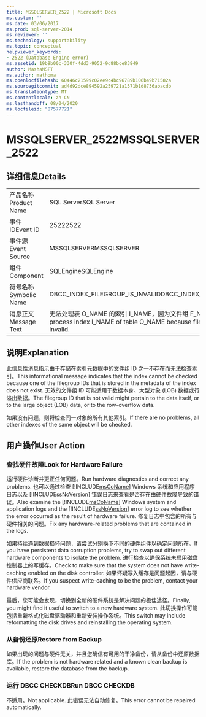 ```yaml
---
title: MSSQLSERVER_2522 | Microsoft Docs
ms.custom: ''
ms.date: 03/06/2017
ms.prod: sql-server-2014
ms.reviewer: ''
ms.technology: supportability
ms.topic: conceptual
helpviewer_keywords:
- 2522 (Database Engine error)
ms.assetid: 19b9b00c-330f-4dd3-9052-9d88bce83849
author: MashaMSFT
ms.author: mathoma
ms.openlocfilehash: 60446c21599c02ee9c4bc96789b106b49b71582a
ms.sourcegitcommit: ad4d92dce894592a259721a1571b1d8736abacdb
ms.translationtype: MT
ms.contentlocale: zh-CN
ms.lasthandoff: 08/04/2020
ms.locfileid: "87577721"
---
```

# <a name="mssqlserver_2522"></a><span data-ttu-id="e7ca2-102">MSSQLSERVER_2522</span><span class="sxs-lookup"><span data-stu-id="e7ca2-102">MSSQLSERVER_2522</span></span>
    
## <a name="details"></a><span data-ttu-id="e7ca2-103">详细信息</span><span class="sxs-lookup"><span data-stu-id="e7ca2-103">Details</span></span>  
  
|||  
|-|-|  
|<span data-ttu-id="e7ca2-104">产品名称</span><span class="sxs-lookup"><span data-stu-id="e7ca2-104">Product Name</span></span>|<span data-ttu-id="e7ca2-105">SQL Server</span><span class="sxs-lookup"><span data-stu-id="e7ca2-105">SQL Server</span></span>|  
|<span data-ttu-id="e7ca2-106">事件 ID</span><span class="sxs-lookup"><span data-stu-id="e7ca2-106">Event ID</span></span>|<span data-ttu-id="e7ca2-107">2522</span><span class="sxs-lookup"><span data-stu-id="e7ca2-107">2522</span></span>|  
|<span data-ttu-id="e7ca2-108">事件源</span><span class="sxs-lookup"><span data-stu-id="e7ca2-108">Event Source</span></span>|<span data-ttu-id="e7ca2-109">MSSQLSERVER</span><span class="sxs-lookup"><span data-stu-id="e7ca2-109">MSSQLSERVER</span></span>|  
|<span data-ttu-id="e7ca2-110">组件</span><span class="sxs-lookup"><span data-stu-id="e7ca2-110">Component</span></span>|<span data-ttu-id="e7ca2-111">SQLEngine</span><span class="sxs-lookup"><span data-stu-id="e7ca2-111">SQLEngine</span></span>|  
|<span data-ttu-id="e7ca2-112">符号名称</span><span class="sxs-lookup"><span data-stu-id="e7ca2-112">Symbolic Name</span></span>|<span data-ttu-id="e7ca2-113">DBCC_INDEX_FILEGROUP_IS_INVALID</span><span class="sxs-lookup"><span data-stu-id="e7ca2-113">DBCC_INDEX_FILEGROUP_IS_INVALID</span></span>|  
|<span data-ttu-id="e7ca2-114">消息正文</span><span class="sxs-lookup"><span data-stu-id="e7ca2-114">Message Text</span></span>|<span data-ttu-id="e7ca2-115">无法处理表 O_NAME 的索引 I_NAME，因为文件组 F_NAME 无效。</span><span class="sxs-lookup"><span data-stu-id="e7ca2-115">Unable to process index I_NAME of table O_NAME because filegroup F_NAME is invalid.</span></span>|  
  
## <a name="explanation"></a><span data-ttu-id="e7ca2-116">说明</span><span class="sxs-lookup"><span data-stu-id="e7ca2-116">Explanation</span></span>  
 <span data-ttu-id="e7ca2-117">此信息性消息指示由于存储在索引元数据中的文件组 ID 之一不存在而无法检查索引。</span><span class="sxs-lookup"><span data-stu-id="e7ca2-117">This informational message indicates that the index cannot be checked because one of the filegroup IDs that is stored in the metadata of the index does not exist.</span></span> <span data-ttu-id="e7ca2-118">无效的文件组 ID 可能适用于数据本身、大型对象 (LOB) 数据或行溢出数据。</span><span class="sxs-lookup"><span data-stu-id="e7ca2-118">The filegroup ID that is not valid might pertain to the data itself, or to the large object (LOB) data, or to the row-overflow data.</span></span>  
  
 <span data-ttu-id="e7ca2-119">如果没有问题，则将检查同一对象的所有其他索引。</span><span class="sxs-lookup"><span data-stu-id="e7ca2-119">If there are no problems, all other indexes of the same object will be checked.</span></span>  
  
## <a name="user-action"></a><span data-ttu-id="e7ca2-120">用户操作</span><span class="sxs-lookup"><span data-stu-id="e7ca2-120">User Action</span></span>  
  
### <a name="look-for-hardware-failure"></a><span data-ttu-id="e7ca2-121">查找硬件故障</span><span class="sxs-lookup"><span data-stu-id="e7ca2-121">Look for Hardware Failure</span></span>  
 <span data-ttu-id="e7ca2-122">运行硬件诊断并更正任何问题。</span><span class="sxs-lookup"><span data-stu-id="e7ca2-122">Run hardware diagnostics and correct any problems.</span></span> <span data-ttu-id="e7ca2-123">也可以通过检查 [!INCLUDE[msCoName](../../includes/msconame-md.md)] Windows 系统和应用程序日志以及 [!INCLUDE[ssNoVersion](../../includes/ssnoversion-md.md)] 错误日志来查看是否存在由硬件故障导致的错误。</span><span class="sxs-lookup"><span data-stu-id="e7ca2-123">Also examine the [!INCLUDE[msCoName](../../includes/msconame-md.md)] Windows system and application logs and the [!INCLUDE[ssNoVersion](../../includes/ssnoversion-md.md)] error log to see whether the error occurred as the result of hardware failure.</span></span> <span data-ttu-id="e7ca2-124">修复日志中包含的所有与硬件相关的问题。</span><span class="sxs-lookup"><span data-stu-id="e7ca2-124">Fix any hardware-related problems that are contained in the logs.</span></span>  
  
 <span data-ttu-id="e7ca2-125">如果持续遇到数据损坏问题，请尝试分别换下不同的硬件组件以确定问题所在。</span><span class="sxs-lookup"><span data-stu-id="e7ca2-125">If you have persistent data corruption problems, try to swap out different hardware components to isolate the problem.</span></span> <span data-ttu-id="e7ca2-126">进行检查以确保系统未启用磁盘控制器上的写缓存。</span><span class="sxs-lookup"><span data-stu-id="e7ca2-126">Check to make sure that the system does not have write-caching enabled on the disk controller.</span></span> <span data-ttu-id="e7ca2-127">如果怀疑写入缓存是问题起因，请与硬件供应商联系。</span><span class="sxs-lookup"><span data-stu-id="e7ca2-127">If you suspect write-caching to be the problem, contact your hardware vendor.</span></span>  
  
 <span data-ttu-id="e7ca2-128">最后，您可能会发现，切换到全新的硬件系统是解决问题的极佳途径。</span><span class="sxs-lookup"><span data-stu-id="e7ca2-128">Finally, you might find it useful to switch to a new hardware system.</span></span> <span data-ttu-id="e7ca2-129">此切换操作可能包括重新格式化磁盘驱动器和重新安装操作系统。</span><span class="sxs-lookup"><span data-stu-id="e7ca2-129">This switch may include reformatting the disk drives and reinstalling the operating system.</span></span>  
  
### <a name="restore-from-backup"></a><span data-ttu-id="e7ca2-130">从备份还原</span><span class="sxs-lookup"><span data-stu-id="e7ca2-130">Restore from Backup</span></span>  
 <span data-ttu-id="e7ca2-131">如果出现的问题与硬件无关，并且您确信有可用的干净备份，请从备份中还原数据库。</span><span class="sxs-lookup"><span data-stu-id="e7ca2-131">If the problem is not hardware related and a known clean backup is available, restore the database from the backup.</span></span>  
  
### <a name="run-dbcc-checkdb"></a><span data-ttu-id="e7ca2-132">运行 DBCC CHECKDB</span><span class="sxs-lookup"><span data-stu-id="e7ca2-132">Run DBCC CHECKDB</span></span>  
 <span data-ttu-id="e7ca2-133">不适用。</span><span class="sxs-lookup"><span data-stu-id="e7ca2-133">Not applicable.</span></span> <span data-ttu-id="e7ca2-134">此错误无法自动修复。</span><span class="sxs-lookup"><span data-stu-id="e7ca2-134">This error cannot be repaired automatically.</span></span>  
  
  
